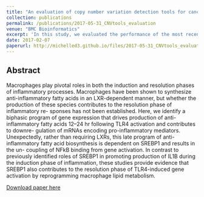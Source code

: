 ```yaml
---
title: "An evaluation of copy number variation detection tools for cancer using whole exome sequencing data"
collection: publications
permalink: /publications/2017-05-31_CNVtools_evaluation
venue: "BMC Bioinformatics"
excerpt: 'In this study, we evaluated the performance of the most recent and commonly used CNV detection tools for WES data in cancer to address their limitations and provide guidelines for developing new ones. We focused on the tools that have been designed or have the ability to detect cancer somatic aberrations.'
date: 2017-02-07
paperurl: http://michelled3.github.io/files/2017-05-31_CNVtools_evaluation.pdf
---
```


## Abstract
Macrophages play pivotal roles in both the induction and resolution phases of inflammatory processes. Macrophages have been shown to synthesize anti-inflammatory fatty acids in an LXR-dependent manner, but whether the production of these species contributes to the resolution phase of inflammatory re- sponses has not been established. Here, we identify a biphasic program of gene expression that drives production of anti-inflammatory fatty acids 12–24 hr following TLR4 activation and contributes to downre- gulation of mRNAs encoding pro-inflammatory mediators. Unexpectedly, rather than requiring LXRs, this late program of anti-inflammatory fatty acid biosynthesis is dependent on SREBP1 and results in the un- coupling of NFkB binding from gene activation. In contrast to previously identified roles of SREBP1 in promoting production of IL1B during the induction phase of inflammation, these studies provide evidence that SREBP1 also contributes to the resolution phase of TLR4-induced gene activation by reprogramming macrophage lipid metabolism.

[Download paper here](http://michelled3.github.io/files/2017-05-31_CNVtools_evaluation.pdf)
